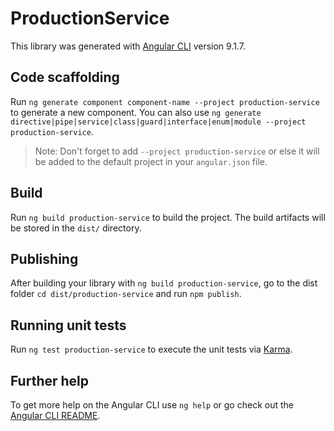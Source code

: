 # ProductionService

This library was generated with [Angular CLI](https://github.com/angular/angular-cli) version 9.1.7.

## Code scaffolding

Run `ng generate component component-name --project production-service` to generate a new component. You can also use `ng generate directive|pipe|service|class|guard|interface|enum|module --project production-service`.
> Note: Don't forget to add `--project production-service` or else it will be added to the default project in your `angular.json` file. 

## Build

Run `ng build production-service` to build the project. The build artifacts will be stored in the `dist/` directory.

## Publishing

After building your library with `ng build production-service`, go to the dist folder `cd dist/production-service` and run `npm publish`.

## Running unit tests

Run `ng test production-service` to execute the unit tests via [Karma](https://karma-runner.github.io).

## Further help

To get more help on the Angular CLI use `ng help` or go check out the [Angular CLI README](https://github.com/angular/angular-cli/blob/master/README.md).
